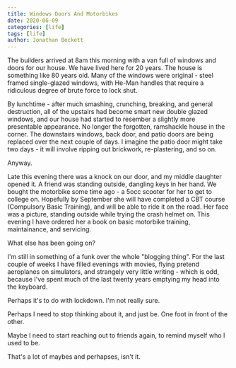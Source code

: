 ```yaml
---
title: Windows Doors And Motorbikes
date: 2020-06-09
categories: [life]
tags: [life]
author: Jonathan Beckett
---
```


The builders arrived at 8am this morning with a van full of windows and doors for our house. We have lived here for 20 years. The house is something like 80 years old. Many of the windows were original - steel framed single-glazed windows, with He-Man handles that require a ridiculous degree of brute force to lock shut.

By lunchtime - after much smashing, crunching, breaking, and general destruction, all of the upstairs had become smart new double glazed windows, and our house had started to resember a slightly more presentable appearance. No longer the forgotten, ramshackle house in the corner. The downstairs windows, back door, and patio doors are being replaced over the next couple of days. I imagine the patio door might take two days - it will involve ripping out brickwork, re-plastering, and so on.

Anyway.

Late this evening there was a knock on our door, and my middle daughter opened it. A friend was standing outside, dangling keys in her hand. We bought the motorbike some time ago - a 5occ scooter for her to get to college on. Hopefully by September she will have completed a CBT course (Compulsory Basic Training), and will be able to ride it on the road. Her face was a picture, standing outside while trying the crash helmet on. This evening I have ordered her a book on basic motorbike training, maintainance, and servicing.

What else has been going on?

I'm still in something of a funk over the whole "blogging thing". For the last couple of weeks I have filled evenings with movies, flying pretend aeroplanes on simulators, and strangely very little writing - which is odd, because I've spent much of the last twenty years emptying my head into the keyboard.

Perhaps it's to do with lockdown. I'm not really sure.

Perhaps I need to stop thinking about it, and just be. One foot in front of the other.

Maybe I need to start reaching out to friends again, to remind myself who I used to be.

That's a lot of maybes and perhapses, isn't it.